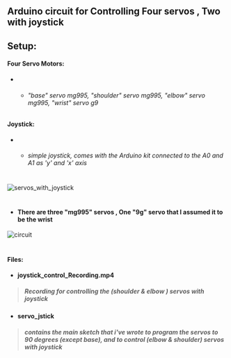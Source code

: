 ## Arduino circuit for Controlling Four servos , Two with joystick 

## Setup:
 #### Four Servo Motors: 
- - ###### "base" servo mg995, "shoulder" servo mg995, "elbow" servo mg995, "wrist" servo g9
 #### Joystick: 
- - ###### simple joystick, comes with the Arduino kit connected to the A0 and A1 as 'y' and 'x' axis
#
![servos_with_joystick](https://user-images.githubusercontent.com/49666154/127266428-9e9b8bb4-2fd6-4ac9-b997-314c87fe5f0f.jpeg)
#
- #### There are three "mg995" servos , One "9g" servo that I assumed it to be the wrist 
![circuit](https://user-images.githubusercontent.com/49666154/127266488-fc4c3b7b-79ad-478b-b42a-12b9e5feaa0a.jpeg)
#
#### Files:
- #### joystick_control_Recording.mp4
 > ##### Recording for controlling the (shoulder & elbow ) servos with joystick
- #### servo_jstick
> ##### contains the main sketch that i've wrote to program the servos to 90 degrees (except base), and to control (elbow & shoulder) servos with joystick 


  

